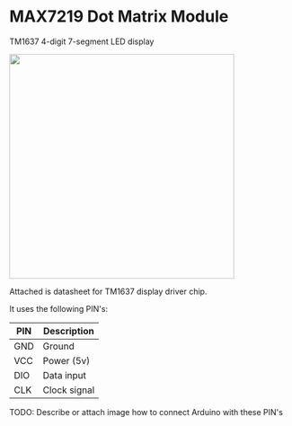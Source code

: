 # MAX7219 Dot Matrix Module

TM1637 4-digit 7-segment LED display

<img src="https://user-images.githubusercontent.com/5618092/215501560-d1621c8c-d9d7-42d2-bd20-b4e181574122.png" width="400"  />

Attached is datasheet for TM1637 display driver chip.


It uses the following PIN's:

| PIN | Description |
| --- | ----------- |
| GND | Ground      |
| VCC | Power (5v)  |
| DIO | Data input  |
| CLK | Clock signal| 

TODO: Describe or attach image how to connect Arduino with these PIN's
